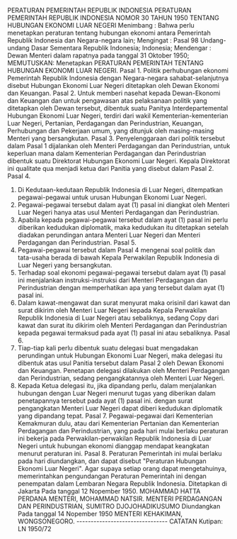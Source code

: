  PERATURAN PEMERINTAH REPUBLIK INDONESIA PERATURAN PEMERINTAH REPUBLIK INDONESIA NOMOR 30 TAHUN 1950 TENTANG HUBUNGAN EKONOMI LUAR NEGERI
Menimbang :
 Bahwa perlu menetapkan peraturan tentang hubungan ekonomi antara Pemerintah Republik Indonesia dan Negara-negara lain;
Mengingat :
 Pasal 98 Undang-undang Dasar Sementara Republik Indonesia; Indonesia; Mendengar : Dewan Menteri dalam rapatnya pada tanggal 31 Oktober 1950;
MEMUTUSKAN:
 Menetapkan PERATURAN PEMERINTAH TENTANG HUBUNGAN EKONOMI LUAR NEGERI. Pasal 1. Politik perhubungan ekonomi Pemerintah Republik Indonesia dengan Negara-negara sahabat-selanjutnya disebut Hubungan Ekonomi Luar Negeri ditetapkan oleh Dewan Ekonomi dan Keuangan. Pasal 2. Untuk memberi nasehat kepada Dewan-Ekonomi dan Keuangan dan untuk pengawasan atas pelaksanaan politik yang ditetapkan oleh Dewan tersebut, dibentuk suatu Panitya Interdepartemental Hubungan Ekonomi Luar Negeri, terdiri dari wakil Kementerian-kementerian Luar Negeri, Pertanian, Perdagangan dan Perindustrian, Keuangan, Perhubungan dan Pekerjaan umum, yang ditunjuk oleh masing-masing Menteri yang bersangkutan. Pasal 3. Penyelenggaraan dari politik tersebut dalam Pasal 1 dijalankan oleh Menteri Perdagangan dan Perindustrian, untuk keperluan mana dalam Kementerian Perdagangan dan Perindustrian dibentuk suatu Direktorat Hubungan Ekonomi Luar Negeri. Kepala Direktorat ini qualitate qua menjadi ketua dari Panitia yang disebut dalam Pasal 2. Pasal 4.
1. Di Kedutaan-kedutaan Republik Indonesia di Luar Negeri, ditempatkan pegawai-pegawai untuk urusan Hubungan Ekonomi Luar Negeri.
2. Pegawai-pegawai tersebut dalam ayat (1) pasal ini diangkat oleh Menteri Luar Negeri hanya atas usul Menteri Perdagangan dan Perindustrian.
3. Apabila kepada pegawai-pegawai tersebut dalam ayat (1) pasal ini perlu diberikan kedudukan diplomatik, maka kedudukan itu ditetapkan setelah diadakan perundingan antara Menteri Luar Negeri dan Menteri Perdagangan dan Perindustrian. Pasal 5.
1. Pegawai-pegawai tersebut dalam Pasal 4 mengenai soal politik dan tata-usaha berada di bawah Kepala Perwakilan Republik Indonesia di Luar Negeri yang bersangkutan.
2. Terhadap soal ekonomi pegawai-pegawai tersebut dalam ayat (1) pasal ini menjalankan instruksi-instruksi dari Menteri Perdagangan dan Perindustrian dengan memperhatikan apa yang tersebut dalam ayat (1) pasal ini.
3. Dalam kawat-mengawat dan surat menyurat maka orisinil dari kawat dan surat dikirim oleh Menteri Luar Negeri kepada Kepala Perwakilan Republik Indonesia di Luar Negeri atau sebaliknya, sedang Copy dari kawat dan surat itu dikirim oleh Menteri Perdagangan dan Perindustrian kepada pegawai termaksud pada ayat (1) pasal ini atau sebaliknya. Pasal 6.
1. Tiap-tiap kali perlu dibentuk suatu delegasi buat mengadakan perundingan untuk Hubungan Ekonomi Luar Negeri, maka delegasi itu dibentuk atas usul Panitia tersebut dalam Pasal 2 oleh Dewan Ekonomi dan Keuangan. Penetapan delegasi dilakukan oleh Menteri Perdagangan dan Perindustrian, sedang pengangkatannya oleh Menteri Luar Negeri.
2. Kepada Ketua delegasi itu, jika dipandang perlu, dalam menjalankan hubungan dengan Luar Negeri menurut tugas yang diberikan dalam penetapannya tersebut pada ayat (1) pasal ini. dengan surat pengangkatan Menteri Luar Negeri dapat diberi kedudukan diplomatik yang dipandang tepat. Pasal 7. Pegawai-pegawai dari Kementerian Kemakmuran dulu, atau dari Kementerian Pertanian dan Kementerian Perdagangan dan Perindustrian, yang pada hari mulai berlaku peraturan ini bekerja pada Perwakilan-perwakilan Republik Indonesia di Luar Negeri untuk hubungan ekonomi dianggap mendapat keangkatan menurut peraturan ini. Pasal 8. Peraturan Pemerintah ini mulai berlaku pada hari diundangkan, dan dapat disebut "Peraturan Hubungan Ekonomi Luar Negeri". Agar supaya setiap orang dapat mengetahuinya, memerintahkan pengundangan Peraturan Pemerintah ini dengan penempatan dalam Lembaran Negara Republik Indonesia. Ditetapkan di Jakarta Pada tanggal 12 Nopember 1950. MOHAMMAD HATTA PERDANA MENTERI, MOHAMMAD NATSIR. MENTERI PERDAGANGAN DAN PERINDUSTRIAN, SUMITRO DJOJOHADIKUSUMO Diundangkan Pada tanggal 14 Nopember 1950 MENTERI KEHAKIMAN, WONGSONEGORO. -------------------------------- CATATAN Kutipan: LN 1950/72